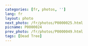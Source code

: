 ```yaml
---
categories: [fr, photos, '']
lang: fr
layout: photo
next_photo: /fr/photos/P0000025.html
picname: P0000024
prev_photo: /fr/photos/P0000049.html
tags: [Dead Tree]
---
```

